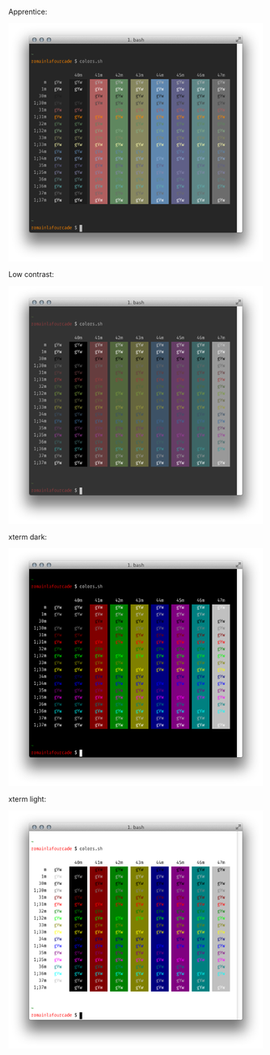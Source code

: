 Apprentice:

![apprentice](apprentice.png)

Low contrast:

![low_contrast](low_contrast.png)

xterm dark:

![xterm_dark](xterm_dark.png)

xterm light:

![xterm_light](xterm_light.png)
